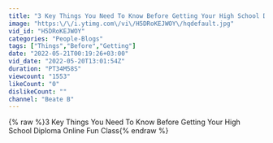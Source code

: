 ```yaml
---
title: "3 Key Things You Need To Know Before Getting Your High School Diploma Online   Fun Class"
image: "https:\/\/i.ytimg.com\/vi\/H5DRoKEJWOY\/hqdefault.jpg"
vid_id: "H5DRoKEJWOY"
categories: "People-Blogs"
tags: ["Things","Before","Getting"]
date: "2022-05-21T00:19:26+03:00"
vid_date: "2022-05-20T13:01:54Z"
duration: "PT34M58S"
viewcount: "1553"
likeCount: "0"
dislikeCount: ""
channel: "Beate B"
---
```

{% raw %}3 Key Things You Need To Know Before Getting Your High School Diploma Online   Fun Class{% endraw %}
